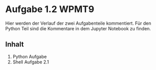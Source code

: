# Aufgabe 1.2 WPMT9
Hier werden der Verlauf der zwei Aufgabenteile kommentiert. Für den Python Teil sind die Kommentare in dem Jupyter Notebook zu finden.

## Inhalt
1. Python Aufgabe
2. Shell Aufgabe
2.1 
